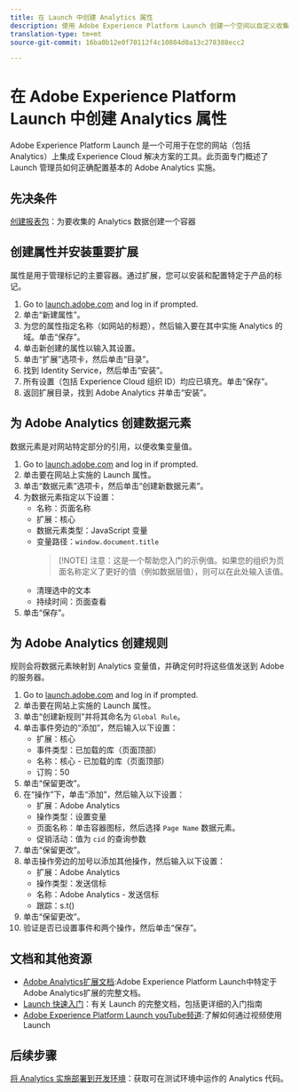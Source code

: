 ```yaml
---
title: 在 Launch 中创建 Analytics 属性
description: 使用 Adobe Experience Platform Launch 创建一个空间以自定义收集数据的方式。
translation-type: tm+mt
source-git-commit: 16ba0b12e0f70112f4c10804d0a13c278388ecc2

---
```



# 在 Adobe Experience Platform Launch 中创建 Analytics 属性

Adobe Experience Platform Launch 是一个可用于在您的网站（包括 Analytics）上集成 Experience Cloud 解决方案的工具。此页面专门概述了 Launch 管理员如何正确配置基本的 Adobe Analytics 实施。

## 先决条件

[创建报表包](/help/admin/admin-console/create-report-suite.md)：为要收集的 Analytics 数据创建一个容器

## 创建属性并安装重要扩展

属性是用于管理标记的主要容器。通过扩展，您可以安装和配置特定于产品的标记。

1. Go to [launch.adobe.com](https://launch.adobe.com) and log in if prompted.
1. 单击“新建属性”。
1. 为您的属性指定名称（如网站的标题），然后输入要在其中实施 Analytics 的域。单击“保存”。
1. 单击新创建的属性以输入其设置。
1. 单击“扩展”选项卡，然后单击“目录”。
1. 找到 Identity Service，然后单击“安装”。
1. 所有设置（包括 Experience Cloud 组织 ID）均应已填充。单击“保存”。
1. 返回扩展目录，找到 Adobe Analytics 并单击“安装”。

## 为 Adobe Analytics 创建数据元素

数据元素是对网站特定部分的引用，以便收集变量值。

1. Go to [launch.adobe.com](https://launch.adobe.com) and log in if prompted.
2. 单击要在网站上实施的 Launch 属性。
3. 单击“数据元素”选项卡，然后单击“创建新数据元素”。
4. 为数据元素指定以下设置：
   * 名称：页面名称
   * 扩展：核心
   * 数据元素类型：JavaScript 变量
   * 变量路径：`window.document.title`
      > [!NOTE] 注意：这是一个帮助您入门的示例值。如果您的组织为页面名称定义了更好的值（例如数据层值），则可以在此处输入该值。
   * 清理选中的文本
   * 持续时间：页面查看
5. 单击“保存”。

## 为 Adobe Analytics 创建规则

规则会将数据元素映射到 Analytics 变量值，并确定何时将这些值发送到 Adobe 的服务器。

1. Go to [launch.adobe.com](https://launch.adobe.com) and log in if prompted.
1. 单击要在网站上实施的 Launch 属性。
1. 单击“创建新规则”并将其命名为 `Global Rule`。
1. 单击事件旁边的“添加”，然后输入以下设置：
   * 扩展：核心
   * 事件类型：已加载的库（页面顶部）
   * 名称：核心 - 已加载的库（页面顶部）
   * 订购：50
1. 单击“保留更改”。
1. 在“操作”下，单击“添加”，然后输入以下设置：
   * 扩展：Adobe Analytics
   * 操作类型：设置变量
   * 页面名称：单击容器图标，然后选择 `Page Name` 数据元素。
   * 促销活动：值为 `cid` 的查询参数
1. 单击“保留更改”。
1. 单击操作旁边的加号以添加其他操作，然后输入以下设置：
   * 扩展：Adobe Analytics
   * 操作类型：发送信标
   * 名称：Adobe Analytics - 发送信标
   * 跟踪：s.t()
1. 单击“保留更改”。
1. 验证是否已设置事件和两个操作，然后单击“保存”。

## 文档和其他资源

* [Adobe Analytics扩展文档](https://docs.adobelaunch.com/extension-reference/web/adobe-analytics-extension):Adobe Experience Platform Launch中特定于Adobe Analytics扩展的完整文档。
* [Launch 快速入门](https://docs.adobelaunch.com/getting-started)：有关 Launch 的完整文档，包括更详细的入门指南
* [Adobe Experience Platform Launch youTube频道](https://www.youtube.com/channel/UCa84ntcvYhPArOBsZIRE2Jw/videos?view=0&shelf_id=0&sort=dd):了解如何通过视频使用Launch

## 后续步骤

[将 Analytics 实施部署到开发环境](deploy-dev.md)：获取可在测试环境中运作的 Analytics 代码。
